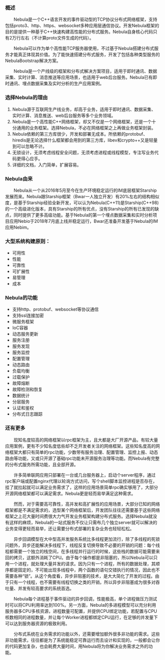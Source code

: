 ### 概述
&emsp;&emsp;Nebula是一个C\+\+语言开发的事件驱动型的TCP协议分布式网络框架，支持包括proto3、http、https、websocket多种应用层通信协议。开发Nebula框架的目的是提供一种基于C\+\+快速构建高性能的分布式服务。Nebula自身核心代码只有2万行左右（不计算proto文件生成的代码）。

&emsp;&emsp;Nebula可以作为单个高性能TCP服务器使用，不过基于Nebula搭建分布式服务才能真正体现其价值。为了能快速搭建分布式服务，开发了包括各种类型服务的NebulaBootstrap解决方案。

&emsp;&emsp;Nebula是一个产线级的框架和分布式解决方案项目，适用于即时通讯、数据采集、实时计算、消息推送等应用场景，也适用于web后台服务。Nebula已有即时通讯、埋点数据采集及实时分析的生产应用案例。

### 选择Nebula的理由
1.  Nebula源于互联网生产线业务，却高于业务，适用于即时通讯、数据采集、实时计算、消息推送、web后台服务等多个业务领域。
2.  Nebula是一个高性能C++网络框架，却又不仅是一个网络框架，还是一个十分通用的业务框架。选择Nebula，不必在网络框架之上再做业务框架封装。
3.  Nebula依赖的第三方库很少，开发和部署无成本。所依赖的protobuf、hiredis是无论选择什么框架都会用到的第三方库，libev和crypto++又是轻量到可以忽略不计。
4.  无锁设计，无须考虑线程安全问题，无须考虑进程或线程模型，专注写业务代码更得心应手。
5.  详细的文档，入门简单，扩展容易。

### Nebula由来

&emsp;&emsp;Nebula从一个从2016年5月至今在生产环境稳定运行的IM底层框架Starship发展而来。Nebula跟Starship框架（Bwar一人独立开发）有20%左右的结构相似度，是基于Starship经验全新开发，可以认为Nebula(C++11)是Starship(C++98)的一个高级进化版本，具有Starship的所有优点，没有Starship的所有已发现的缺点，同时提供了更多高级功能。基于Nebula的第一个埋点数据采集和实时分析项目应用Nebio于2018年7月底上线并稳定运行，Bwar还准备开发基于Nebula的IM应用Nebim。

### 大型系统构建原则：
* 可用性
* 性能
* 可靠性
* 可扩展性
* 易管理
* 成本

### Nebula的功能
* 支持http、protobuf、websocket等协议通信
* 支持ssl连接加密
* 微服务框架
* IoC容器
* 动态服务更新
* 服务注册
* 服务发现
* 服务监控
* 配置管理
* 动态路由
* 负载均衡
* 过载保护
* 故障熔断
* 故障检测和恢复
* 数据统计
* 分层服务
* 认证和鉴权
* 分布式日志跟踪

### 还有更多
&emsp;&emsp;现知名度较高的网络框架以rpc框架为主，且大都是大厂开源产品，有较大量应用案例，更有不少知名度低些却不乏开发者关注的网络框架。这些知名度高的网络框架大都只有简单的rpc功能，少数带有服务治理、配置管理、监控上报、动态路由等功能，又或只开源了基础rpc功能未开源服务治理等功能。而Nebula有完整的分布式服务所需功能，且全部开源。

&emsp;&emsp;许多简单联网应用只部署在一台或几台服务器上，启动个server程序，通过rpc客户端或配置nginx代理以轮询方式访问，写个shell脚本监控进程是否存在，挂了就拉起就可以满足业务需求了，这样的应用场景简单rpc确实够用了，大部分开源网络框架都可以满足需求。Nebula更是轻而易举满足这种需求。

&emsp;&emsp;然而，对于需要高可靠性，高并发和高扩展性的应用场景，大部分已知的网络框架都是不满足需求的，选型某个网络框架后，开发团队往往还需要基于这些网络框架之上花大量时间费很大力气开发业务框架构建分布式服务。选择Nebula就没有这样的麻烦，Nebula的一站式服务不仅让只需布几个独立server就可以解决的业务变得更轻而易举，还让需要分布式部署的复杂业务也轻轻松松。

&emsp;&emsp;异步回调模型在大中型高并发服务系统比多线程更加流行，除了多线程的死锁问题外，异步还能解决多线程下，线程反复切换导致不必要的开销的问题：每个线程都需要一个独立的栈空间，在多线程并行运行的时候，这些栈的数据可能需要来回的拷贝，这额外消耗了CPU。由于每个操作都是非阻塞的，所以Nebula可以只用一个进程，就处理大量并发的请求。因为只有一个进程，所有的数据处理，其顺序都是固定的，不可能出现多线程中，两个函数的语句交错执行的情况，因此也不需要各种“锁”。从这个角度看，异步非阻塞的技术，是大大简化了开发的过程。由于只有一个线程，也不需要有线程切换之类的开销，所以异步非阻塞成为很多对吞吐量、并发有较高要求的系统首选。

&emsp;&emsp;Nebula每个进程基于事件驱动的异步回调，性能极高，单个进程做压力测试时可以将CPU利用率达到100%。另一方面，Nebula的多进程模型可以充分利用服务器多CPU多核资源，进程数量可配置，并提供CPU绑定功能，若配置与CPU核数相同的进程数量，并让每个Worker进程都绑定CPU运行，在足够的并发量下可以达到服务器资源的极致利用。

&emsp;&emsp;分布式系统在业务需求的功能以外，还需要增加额外很多非功能的需求。这些非功能需求，往往都是为了系统能稳定可靠运行而去设计和实现的，一般都会让你的代码更加复杂，也会耗费大量时间，用Nebula将为你解决业务需求之外的功能。



